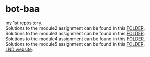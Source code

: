 # bot-baa
my 1st repository.  
Solutions to the module2 assignment can be found in this [FOLDER](https://github.com/Gautham2707/bot-baa/tree/gh-pages/module2-solution).  
Solutions to the module3 assignment can be found in this [FOLDER](https://github.com/Gautham2707/bot-baa/tree/gh-pages/module3-solution).  
Solutions to the module4 assignment can be found in this [FOLDER](https://github.com/Gautham2707/bot-baa/tree/gh-pages/module4-solution).  
Solutions to the module5 assignment can be found in this [FOLDER](https://github.com/Gautham2707/bot-baa/tree/gh-pages/module5-solution).  
[LND website](https://github.com/Gautham2707/bot-baa/tree/gh-pages/lnd).

